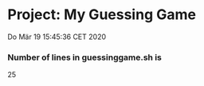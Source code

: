 # Project: My Guessing Game
Do Mär 19 15:45:36 CET 2020
### Number of lines in guessinggame.sh is 
25
